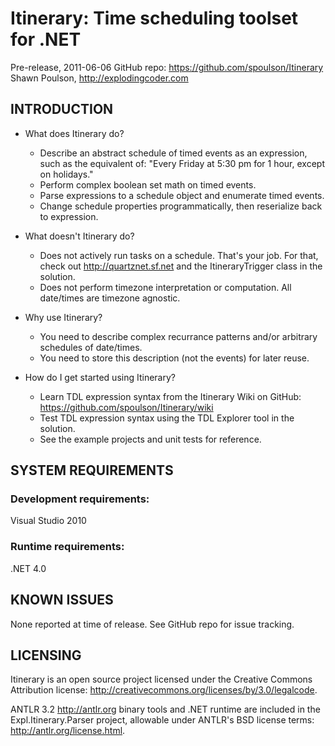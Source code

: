 Itinerary: Time scheduling toolset for .NET
===========================================

Pre-release, 2011-06-06
GitHub repo: https://github.com/spoulson/Itinerary
Shawn Poulson, http://explodingcoder.com

INTRODUCTION
------------

* What does Itinerary do?
  - Describe an abstract schedule of timed events as an expression, such as the equivalent of:
    "Every Friday at 5:30 pm for 1 hour, except on holidays."
  - Perform complex boolean set math on timed events.
  - Parse expressions to a schedule object and enumerate timed events.
  - Change schedule properties programmatically, then reserialize back to expression.

* What doesn't Itinerary do?
  - Does not actively run tasks on a schedule.  That's your job.
    For that, check out http://quartznet.sf.net and the ItineraryTrigger class in the solution.
  - Does not perform timezone interpretation or computation.  All date/times are timezone agnostic.

* Why use Itinerary?
  - You need to describe complex recurrance patterns and/or arbitrary schedules of date/times.
  - You need to store this description (not the events) for later reuse.

* How do I get started using Itinerary?
  - Learn TDL expression syntax from the Itinerary Wiki on GitHub:
    https://github.com/spoulson/Itinerary/wiki
  - Test TDL expression syntax using the TDL Explorer tool in the solution.
  - See the example projects and unit tests for reference.

SYSTEM REQUIREMENTS
-------------------

### Development requirements:
Visual Studio 2010

### Runtime requirements:
.NET 4.0

KNOWN ISSUES
------------

None reported at time of release.
See GitHub repo for issue tracking.

LICENSING
---------

Itinerary is an open source project licensed under the Creative Commons Attribution license:
http://creativecommons.org/licenses/by/3.0/legalcode.

ANTLR 3.2 http://antlr.org binary tools and .NET runtime are included in the Expl.Itinerary.Parser
project, allowable under ANTLR's BSD license terms: http://antlr.org/license.html.
